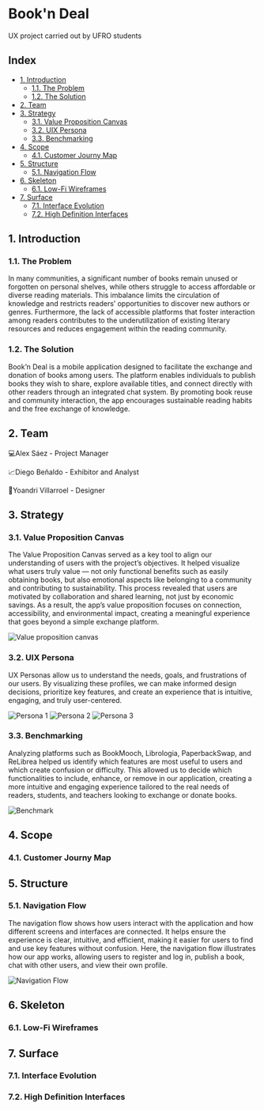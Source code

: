 # Book'n Deal
UX project carried out by UFRO students

## Index
- [1. Introduction](#1-introduction)
  - [1.1. The Problem](#11-the-problem)
  - [1.2. The Solution](#12-the-solution)
- [2. Team](#2-team)
- [3. Strategy](#3-strategy)
  - [3.1. Value Proposition Canvas](#31-value-proposition-canvas)
  - [3.2. UIX Persona](#32-uix-persona)
  - [3.3. Benchmarking](#33-benchmarking)
- [4. Scope](#4-scope)
  - [4.1. Customer Journy Map](#41-customer-journy-map)
- [5. Structure](#5-structure)
  - [5.1. Navigation Flow](#51-navigation-flow)
- [6. Skeleton](#6-skeleton)
  - [6.1. Low-Fi Wireframes](#61-low-fi-wireframes)
- [7. Surface](#7-surface)
  - [7.1. Interface Evolution](#71-interface-evolution)
  - [7.2. High Definition Interfaces](#72-high-definition-interfaces)

## 1. Introduction
### 1.1. The Problem
In many communities, a significant number of books remain unused or forgotten on personal shelves, while others struggle to access affordable or diverse reading materials. This imbalance limits the circulation of knowledge and restricts readers’ opportunities to discover new authors or genres. Furthermore, the lack of accessible platforms that foster interaction among readers contributes to the underutilization of existing literary resources and reduces engagement within the reading community.

### 1.2. The Solution
Book’n Deal is a mobile application designed to facilitate the exchange and donation of books among users. The platform enables individuals to publish books they wish to share, explore available titles, and connect directly with other readers through an integrated chat system. By promoting book reuse and community interaction, the app encourages sustainable reading habits and the free exchange of knowledge.

## 2. Team

💻Alex Sáez - Project Manager

📈Diego Beñaldo - Exhibitor and Analyst

🎨Yoandri Villarroel - Designer

## 3. Strategy
### 3.1. Value Proposition Canvas
The Value Proposition Canvas served as a key tool to align our understanding of users with the project’s objectives.
It helped visualize what users truly value — not only functional benefits such as easily obtaining books, 
but also emotional aspects like belonging to a community and contributing to sustainability.
This process revealed that users are motivated by collaboration and shared learning, not just by economic savings.
As a result, the app’s value proposition focuses on connection, accessibility, and environmental impact, 
creating a meaningful experience that goes beyond a simple exchange platform.

![Value proposition canvas](https://github.com/user-attachments/assets/3e7315c0-5477-4487-bae0-8357b61a6eb5)

### 3.2. UIX Persona
UX Personas allow us to understand the needs, goals, and frustrations of our users. By visualizing these profiles, 
we can make informed design decisions, prioritize key features, and create an experience that is intuitive, 
engaging, and truly user-centered.

![Persona 1](https://github.com/user-attachments/assets/7ab204ad-ae0e-40d2-80e9-9fc36f0aba91)
![Persona 2](https://github.com/user-attachments/assets/6b104630-a10b-434e-8255-2bb1c9700849)
![Persona 3](https://github.com/user-attachments/assets/efc5a012-41cd-47d8-9303-b68f063fa113)

### 3.3. Benchmarking
Analyzing platforms such as BookMooch, Librologia, PaperbackSwap, and ReLibrea helped us identify which features are most useful to users and which create confusion or difficulty. 
This allowed us to decide which functionalities to include, enhance, or remove in our application, creating a more intuitive and engaging experience tailored to the real 
needs of readers, students, and teachers looking to exchange or donate books.

![Benchmark](https://github.com/user-attachments/assets/22d3848d-5a81-4a6a-a3f1-291e67fefaff)

## 4. Scope
### 4.1. Customer Journy Map

## 5. Structure
### 5.1. Navigation Flow
The navigation flow shows how users interact with the application and how different screens and interfaces are connected. 
It helps ensure the experience is clear, intuitive, and efficient, making it easier for users to find and use key features without confusion.
Here, the navigation flow illustrates how our app works, allowing users to register and log in, publish a book, chat with other users, and view their own profile.

![Navigation Flow](https://github.com/user-attachments/assets/7a060dbe-37c0-4f6f-ac56-f5b23f423e85)

## 6. Skeleton
### 6.1. Low-Fi Wireframes

## 7. Surface
### 7.1. Interface Evolution
### 7.2. High Definition Interfaces


